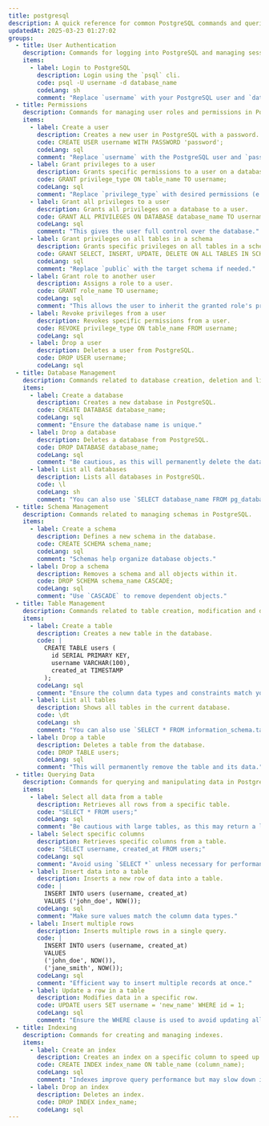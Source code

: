 ```yaml
---
title: postgresql
description: A quick reference for common PostgreSQL commands and queries.
updatedAt: 2025-03-23 01:27:02
groups:
  - title: User Authentication
    description: Commands for logging into PostgreSQL and managing sessions.
    items:
      - label: Login to PostgreSQL
        description: Login using the `psql` cli.
        code: psql -U username -d database_name
        codeLang: sh
        comment: "Replace `username` with your PostgreSQL user and `database_name` with your desired database."
  - title: Permissions
    description: Commands for managing user roles and permissions in PostgreSQL.
    items:
      - label: Create a user
        description: Creates a new user in PostgreSQL with a password.
        code: CREATE USER username WITH PASSWORD 'password';
        codeLang: sql
        comment: "Replace `username` with the PostgreSQL user and `password` with their password."
      - label: Grant privileges to a user
        description: Grants specific permissions to a user on a database.
        code: GRANT privilege_type ON table_name TO username;
        codeLang: sql
        comment: "Replace `privilege_type` with desired permissions (e.g., SELECT, INSERT, UPDATE)."
      - label: Grant all privileges to a user
        description: Grants all privileges on a database to a user.
        code: GRANT ALL PRIVILEGES ON DATABASE database_name TO username;
        codeLang: sql
        comment: "This gives the user full control over the database."
      - label: Grant privileges on all tables in a schema
        description: Grants specific privileges on all tables in a schema.
        code: GRANT SELECT, INSERT, UPDATE, DELETE ON ALL TABLES IN SCHEMA public TO username;
        codeLang: sql
        comment: "Replace `public` with the target schema if needed."
      - label: Grant role to another user
        description: Assigns a role to a user.
        code: GRANT role_name TO username;
        codeLang: sql
        comment: "This allows the user to inherit the granted role's privileges."
      - label: Revoke privileges from a user
        description: Revokes specific permissions from a user.
        code: REVOKE privilege_type ON table_name FROM username;
        codeLang: sql
      - label: Drop a user
        description: Deletes a user from PostgreSQL.
        code: DROP USER username;
        codeLang: sql
  - title: Database Management
    description: Commands related to database creation, deletion and listing.
    items:
      - label: Create a database
        description: Creates a new database in PostgreSQL.
        code: CREATE DATABASE database_name;
        codeLang: sql
        comment: "Ensure the database name is unique."
      - label: Drop a database
        description: Deletes a database from PostgreSQL.
        code: DROP DATABASE database_name;
        codeLang: sql
        comment: "Be cautious, as this will permanently delete the database."
      - label: List all databases
        description: Lists all databases in PostgreSQL.
        code: \l
        codeLang: sh
        comment: "You can also use `SELECT database_name FROM pg_database;` for a more detailed output."
  - title: Schema Management
    description: Commands related to managing schemas in PostgreSQL.
    items:
      - label: Create a schema
        description: Defines a new schema in the database.
        code: CREATE SCHEMA schema_name;
        codeLang: sql
        comment: "Schemas help organize database objects."
      - label: Drop a schema
        description: Removes a schema and all objects within it.
        code: DROP SCHEMA schema_name CASCADE;
        codeLang: sql
        comment: "Use `CASCADE` to remove dependent objects."
  - title: Table Management
    description: Commands related to table creation, modification and deletion.
    items:
      - label: Create a table
        description: Creates a new table in the database.
        code: |
          CREATE TABLE users (
            id SERIAL PRIMARY KEY,
            username VARCHAR(100),
            created_at TIMESTAMP
          );
        codeLang: sql
        comment: "Ensure the column data types and constraints match your needs."
      - label: List all tables
        description: Shows all tables in the current database.
        code: \dt
        codeLang: sh
        comment: "You can also use `SELECT * FROM information_schema.tables;` for more info."
      - label: Drop a table
        description: Deletes a table from the database.
        code: DROP TABLE users;
        codeLang: sql
        comment: "This will permanently remove the table and its data."
  - title: Querying Data
    description: Commands for querying and manipulating data in PostgreSQL.
    items:
      - label: Select all data from a table
        description: Retrieves all rows from a specific table.
        code: "SELECT * FROM users;"
        codeLang: sql
        comment: "Be cautious with large tables, as this may return a lot of data."
      - label: Select specific columns
        description: Retrieves specific columns from a table.
        code: "SELECT username, created_at FROM users;"
        codeLang: sql
        comment: "Avoid using `SELECT *` unless necessary for performance reasons."
      - label: Insert data into a table
        description: Inserts a new row of data into a table.
        code: |
          INSERT INTO users (username, created_at)
          VALUES ('john_doe', NOW());
        codeLang: sql
        comment: "Make sure values match the column data types."
      - label: Insert multiple rows
        description: Inserts multiple rows in a single query.
        code: |
          INSERT INTO users (username, created_at)
          VALUES
          ('john_doe', NOW()),
          ('jane_smith', NOW());
        codeLang: sql
        comment: "Efficient way to insert multiple records at once."
      - label: Update a row in a table
        description: Modifies data in a specific row.
        code: UPDATE users SET username = 'new_name' WHERE id = 1;
        codeLang: sql
        comment: "Ensure the WHERE clause is used to avoid updating all rows."
  - title: Indexing
    description: Commands for creating and managing indexes.
    items:
      - label: Create an index
        description: Creates an index on a specific column to speed up queries.
        code: CREATE INDEX index_name ON table_name (column_name);
        codeLang: sql
        comment: "Indexes improve query performance but may slow down inserts/updates."
      - label: Drop an index
        description: Deletes an index.
        code: DROP INDEX index_name;
        codeLang: sql
---
```

